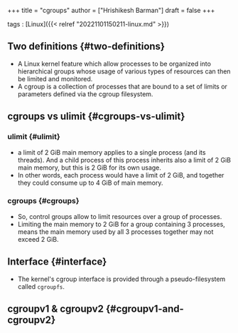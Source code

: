 +++
title = "cgroups"
author = ["Hrishikesh Barman"]
draft = false
+++

tags
: [Linux]({{< relref "20221101150211-linux.md" >}})


## Two definitions {#two-definitions}

-   A Linux kernel feature which allow processes to be organized into hierarchical groups whose usage of various types of resources can then be limited and monitored.
-   A cgroup is a collection of processes that are bound to a set of limits or parameters defined via the cgroup filesystem.


## cgroups vs ulimit {#cgroups-vs-ulimit}


### ulimit {#ulimit}

-   a limit of 2 GiB main memory applies to a single process (and its threads). And a child process of this process inherits also a limit of 2 GiB main memory, but this is 2 GiB for its own usage.
-   In other words, each process would have a limit of 2 GiB, and together they could consume up to 4 GiB of main memory.


### cgroups {#cgroups}

-   So, control groups allow to limit resources over a group of processes.
-   Limiting the main memory to 2 GiB for a group containing 3 processes, means the main memory used by all 3 processes together may not exceed 2 GiB.


## Interface {#interface}

-   The kernel's cgroup interface is provided through a pseudo-filesystem called `cgroupfs`.


## cgroupv1 &amp; cgroupv2 {#cgroupv1-and-cgroupv2}
